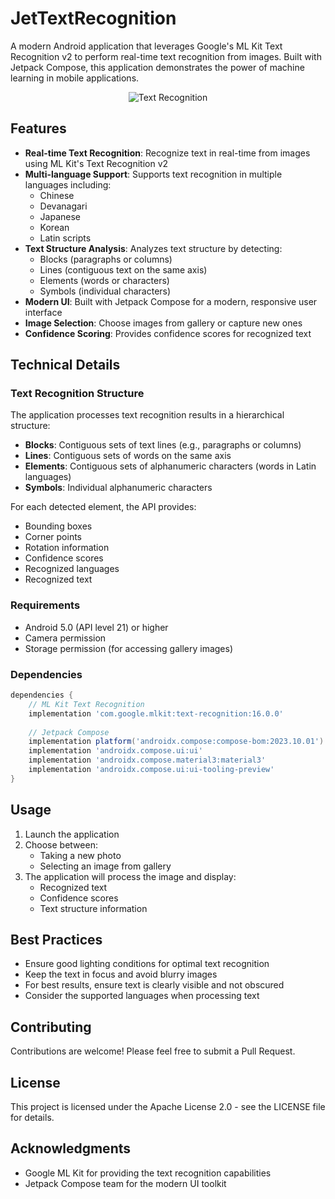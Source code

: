 # JetTextRecognition

A modern Android application that leverages Google's ML Kit Text Recognition v2 to perform real-time text recognition from images. Built with Jetpack Compose, this application demonstrates the power of machine learning in mobile applications.

<p align="center">
  <img src="https://developers.google.com/static/ml-kit/vision/text-recognition/images/text_recognition2x.png" alt="Text Recognition" />
</p>

## Features

- **Real-time Text Recognition**: Recognize text in real-time from images using ML Kit's Text Recognition v2
- **Multi-language Support**: Supports text recognition in multiple languages including:
  - Chinese
  - Devanagari
  - Japanese
  - Korean
  - Latin scripts
- **Text Structure Analysis**: Analyzes text structure by detecting:
  - Blocks (paragraphs or columns)
  - Lines (contiguous text on the same axis)
  - Elements (words or characters)
  - Symbols (individual characters)
- **Modern UI**: Built with Jetpack Compose for a modern, responsive user interface
- **Image Selection**: Choose images from gallery or capture new ones
- **Confidence Scoring**: Provides confidence scores for recognized text

## Technical Details

### Text Recognition Structure

The application processes text recognition results in a hierarchical structure:

- **Blocks**: Contiguous sets of text lines (e.g., paragraphs or columns)
- **Lines**: Contiguous sets of words on the same axis
- **Elements**: Contiguous sets of alphanumeric characters (words in Latin languages)
- **Symbols**: Individual alphanumeric characters

For each detected element, the API provides:
- Bounding boxes
- Corner points
- Rotation information
- Confidence scores
- Recognized languages
- Recognized text

### Requirements

- Android 5.0 (API level 21) or higher
- Camera permission
- Storage permission (for accessing gallery images)

### Dependencies

```gradle
dependencies {
    // ML Kit Text Recognition
    implementation 'com.google.mlkit:text-recognition:16.0.0'
    
    // Jetpack Compose
    implementation platform('androidx.compose:compose-bom:2023.10.01')
    implementation 'androidx.compose.ui:ui'
    implementation 'androidx.compose.material3:material3'
    implementation 'androidx.compose.ui:ui-tooling-preview'
}
```

## Usage

1. Launch the application
2. Choose between:
   - Taking a new photo
   - Selecting an image from gallery
3. The application will process the image and display:
   - Recognized text
   - Confidence scores
   - Text structure information

## Best Practices

- Ensure good lighting conditions for optimal text recognition
- Keep the text in focus and avoid blurry images
- For best results, ensure text is clearly visible and not obscured
- Consider the supported languages when processing text

## Contributing

Contributions are welcome! Please feel free to submit a Pull Request.

## License

This project is licensed under the Apache License 2.0 - see the LICENSE file for details.

## Acknowledgments

- Google ML Kit for providing the text recognition capabilities
- Jetpack Compose team for the modern UI toolkit 
